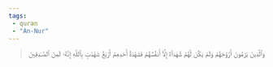 ```yaml
---
tags: 
 - quran 
 - "An-Nur"
---
```


> وَٱلَّذِينَ يَرۡمُونَ أَزۡوَٰجَهُمۡ وَلَمۡ يَكُن لَّهُمۡ شُهَدَآءُ إِلَّآ أَنفُسُهُمۡ فَشَهَٰدَةُ أَحَدِهِمۡ أَرۡبَعُ شَهَٰدَٰتِۭ بِٱللَّهِ إِنَّهُۥ لَمِنَ ٱلصَّـٰدِقِينَ
